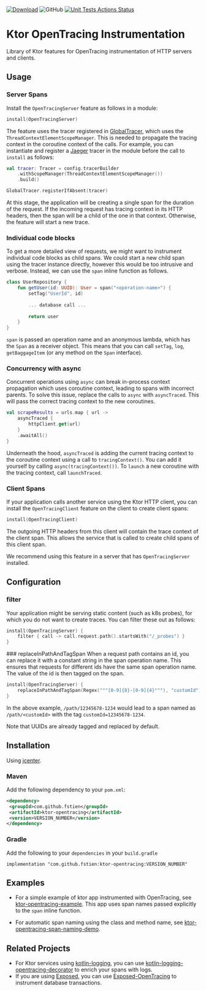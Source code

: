  [![Download](https://api.bintray.com/packages/fstien/ktor-opentracing/ktor-opentracing/images/download.svg)](https://bintray.com/fstien/ktor-opentracing/ktor-opentracing/_latestVersion)
![GitHub](https://img.shields.io/github/license/zopaUK/ktor-opentracing.svg?color=green&style=popout)
[![Unit Tests Actions Status](https://github.com/zopaUK/ktor-opentracing/workflows/Unit%20Tests/badge.svg)](https://github.com/{userName}/{repoName}/actions)

# Ktor OpenTracing Instrumentation

Library of Ktor features for OpenTracing instrumentation of HTTP servers and clients. 

## Usage

### Server Spans
Install the `OpenTracingServer` feature as follows in a module: 

```kotlin 
install(OpenTracingServer)
```

The feature uses the tracer registered in [GlobalTracer](https://opentracing.io/guides/java/tracers/), which uses the `ThreadContextElementScopeManager`.
 This is needed to propagate the tracing context in the coroutine context of the calls.
 For example, you can instantiate and register a [Jaeger](https://github.com/jaegertracing/jaeger-client-java) tracer in the module before the call to `install` as follows:
 

```kotlin
val tracer: Tracer = config.tracerBuilder
    .withScopeManager(ThreadContextElementScopeManager())
    .build()

GlobalTracer.registerIfAbsent(tracer)
```
 
At this stage, the application will be creating a single span for the duration of the request. 
If the incoming request has tracing context in its HTTP headers, then the span will be a child of the one in that context. 
Otherwise, the feature will start a new trace. 


### Individual code blocks
To get a more detailed view of requests, we might want to instrument individual code blocks as child spans. 
We could start a new child span using the tracer instance directly, however this would be too intrusive and verbose.
Instead, we can use the `span` inline function as follows. 

```kotlin
class UserRepository {
    fun getUser(id: UUID): User = span("<operation-name>") {
        setTag("UserId", id)
    
        ... database call ...
       
        return user
    }
}
```

`span` is passed an operation name and an anonymous lambda, which has the `Span` as a receiver object. 
This means that you can call `setTag`, `log`, `getBaggageItem` (or any method on the `Span` interface).

### Concurrency with async

Concurrent operations using `async` can break in-process context propagation which uses coroutine context, leading to spans with incorrect parents.
To solve this issue, replace the calls to `async` with `asyncTraced`. This will pass the correct tracing context to the new coroutines. 

```kotlin
val scrapeResults = urls.map { url -> 
    asyncTraced { 
        httpClient.get(url)
    }
    .awaitAll()
}
```
Underneath the hood, `asyncTraced` is adding the current tracing context to the coroutine context using a call to `tracingContext()`. You can add it yourself by calling `async(tracingContext())`. To `launch` a new coroutine with the tracing context, call `launchTraced`. 


### Client Spans
If your application calls another service using the Ktor HTTP client, you can install the `OpenTracingClient` feature on the client to create client spans: 

```kotlin
install(OpenTracingClient)
```
The outgoing HTTP headers from this client will contain the trace context of the client span. 
This allows the service that is called to create child spans of this client span. 

We recommend using this feature in a server that has `OpenTracingServer` installed.


## Configuration 

### filter
Your application might be serving static content (such as k8s probes), for which you do not want to create traces. 
You can filter these out as follows:
```kotlin
install(OpenTracingServer) {
    filter { call -> call.request.path().startsWith("/_probes") }
}
```

### replaceInPathAndTagSpan
When a request path contains an id, you can replace it with a constant string in the span operation name. This ensures that requests for different ids have the same span operation name. 
The value of the id is then tagged on the span. 
```kotlin
install(OpenTracingServer) {
    replaceInPathAndTagSpan(Regex("""[0-9]{8}-[0-9]{4}"""), "customId")
}
```
In the above example, `/path/12345678-1234` would lead to a span named as `/path/<customId>` with the tag `customId=12345678-1234`.

Note that UUIDs are already tagged and replaced by default.

## Installation 
Using [jcenter](https://bintray.com/bintray/jcenter).
 
### Maven
Add the following dependency to your `pom.xml`:
```xml
<dependency>
 <groupId>com.github.fstien</groupId>
 <artifactId>ktor-opentracing</artifactId>
 <version>VERSION_NUMBER</version>
</dependency>
```
 
### Gradle
Add the following to your `dependencies` in your `build.gradle` 
 
```
implementation "com.github.fstien:ktor-opentracing:VERSION_NUMBER"
```

## Examples

- For a simple example of ktor app instrumented with OpenTracing, see [ktor-opentracing-example](https://github.com/fstien/ktor-opentracing-example). This app uses span names passed explicitly to the `span` inline function. 

- For automatic span naming using the class and method name, see [ktor-opentracing-span-naming-demo](https://github.com/fstien/ktor-opentracing-span-naming-demo).

## Related Projects

- For Ktor services using [kotlin-logging](https://github.com/MicroUtils/kotlin-logging), you can use [kotlin-logging-opentracing-decorator](https://github.com/fstien/kotlin-logging-opentracing-decorator) to enrich your spans with logs. 
- If you are using [Exposed](https://github.com/JetBrains/Exposed), you can use [Exposed-OpenTracing](https://github.com/fstien/Exposed-OpenTracing) to instrument database transactions.
